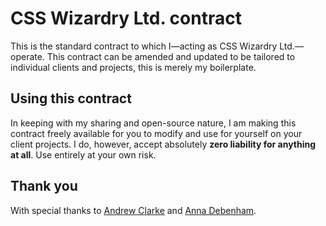 # CSS Wizardry Ltd. contract

This is the standard contract to which I—acting as CSS Wizardry Ltd.—operate.
This contract can be amended and updated to be tailored to individual clients
and projects, this is merely my boilerplate.

## Using this contract

In keeping with my sharing and open-source nature, I am making this contract
freely available for you to modify and use for yourself on your client projects.
I do, however, accept absolutely **zero liability for anything at all**. Use
entirely at your own risk.

## Thank you

With special thanks to [Andrew Clarke](https://twitter.com/Malarkey) and [Anna
Debenham](https://twitter.com/anna_debenham).
